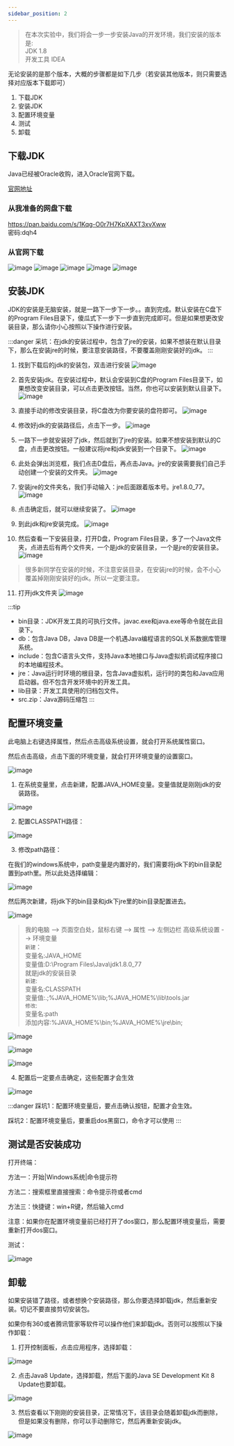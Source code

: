 ```yaml
---
sidebar_position: 2
---
```


> 在本次实验中，我们将会一步一步安装Java的开发环境，我们安装的版本是:  
JDK 1.8  
开发工具 IDEA  

无论安装的是那个版本，大概的步骤都是如下几步（若安装其他版本，则只需要选择对应版本下载即可）
1. 下载JDK
2. 安装JDK
3. 配置环境变量
4. 测试
5. 卸载

## 下载JDK

Java已经被Oracle收购，进入Oracle官网下载。

[官网地址](https://www.oracle.com/cn/index.html)

### 从我准备的网盘下载
https://pan.baidu.com/s/1Kqg-O0r7H7KpXAXT3xvXww  
密码:dqh4


### 从官网下载
![image](./images/java1.png) 
![image](./images/java2.png) 
![image](./images/java3.png) 
![image](./images/java4.png) 
![image](./images/java5.png) 


## 安装JDK

JDK的安装是无脑安装，就是一路下一步下一步。。直到完成。默认安装在C盘下的Program Files目录下，傻瓜式下一步下一步直到完成即可。但是如果想更改安装目录，那么请你小心按照以下操作进行安装。



:::danger
采坑：在jdk的安装过程中，包含了jre的安装，如果不想装在默认目录下，那么在安装jre的时候，要注意安装路径，不要覆盖刚刚安装好的jdk。
:::

1. 找到下载后的jdk的安装包，双击进行安装
![image](./images/java6.png) 

2. 首先安装jdk。在安装过程中，默认会安装到C盘的Program Files目录下，如果想改变安装目录，可以点击更改按钮。当然，你也可以安装到默认目录下。
![image](./images/java7.png) 

3. 直接手动的修改安装目录，将C盘改为你要安装的盘符即可。
![image](./images/java8.png) 

4. 修改好jdk的安装路径后，点击下一步。
![image](./images/javadd.png) 

5. 一路下一步就安装好了jdk，然后就到了jre的安装。如果不想安装到默认的C盘，点击更改按钮。一般建议将jre和jdk安装到一个目录下。
![image](./images/java9.png) 

6. 此处会弹出浏览框，我们点击D盘后，再点击Java。jre的安装需要我们自己手动创建一个安装的文件夹。
![image](./images/java10.png) 

7. 安装jre的文件夹名，我们手动输入：jre后面跟着版本号。jre1.8.0_77。
![image](./images/java11.png) 

8. 点击确定后，就可以继续安装了。
![image](./images/java12.png) 

9. 到此jdk和jre安装完成。
![image](./images/java13.png) 

10. 然后查看一下安装目录，打开D盘，Program Files目录，多了一个Java文件夹，点进去后有两个文件夹，一个是jdk的安装目录，一个是jre的安装目录。
![image](./images/java14.png) 

> 很多新同学在安装的时候，不注意安装目录，在安装jre的时候，会不小心覆盖掉刚刚安装好的jdk。所以一定要注意。

11. 打开jdk文件夹
![image](./images/java15.png) 


:::tip
- bin目录：JDK开发工具的可执行文件。javac.exe和java.exe等命令就在此目录下。
- db：包含Java DB，Java DB是一个机遇Java编程语言的SQL关系数据库管理系统。
- include：包含C语言头文件，支持Java本地接口与Java虚拟机调试程序接口的本地编程技术。
- jre：Java运行时环境的根目录，包含Java虚拟机，运行时的类包和Java应用启动器。但不包含开发环境中的开发工具。
- lib目录：开发工具使用的归档包文件。
- src.zip：Java源码压缩包
:::



## 配置环境变量

此电脑上右键选择属性，然后点击高级系统设置，就会打开系统属性窗口。

然后点击高级，点击下面的环境变量，就会打开环境变量的设置窗口。

![image](./images/java16.png) 

1. 在系统变量里，点击新建，配置JAVA_HOME变量。变量值就是刚刚jdk的安装路径。

![image](./images/java17.png) 

2. 配置CLASSPATH路径：

![image](./images/java18.png) 

3. 修改path路径：

在我们的windows系统中，path变量是内置好的，我们需要将jdk下的bin目录配置到path里。所以此处选择编辑：


![image](./images/java19.png) 

然后两次新建，将jdk下的bin目录和jdk下jre里的bin目录配置进去。

![image](./images/java20.png) 

> 我的电脑 --> 页面空白处，鼠标右键 --> 属性 --> 左侧边栏 高级系统设置 --> 环境变量  
`新建`：  
变量名:JAVA_HOME  
变量值:D:\Program Files\Java\jdk1.8.0_77  
就是jdk的安装目录  
`新建`:  
变量名:CLASSPATH  
变量值:.;%JAVA_HOME%\lib;%JAVA_HOME%\lib\tools.jar  
`修改`:  
变量名:path  
添加内容:%JAVA_HOME%\bin;%JAVA_HOME%\jre\bin;  

![image](./images/java21.png) 

![image](./images/java22.png) 

![image](./images/java23.png) 

4. 配置后一定要点击确定，这些配置才会生效

![image](./images/java24.png) 


:::danger
踩坑1：配置环境变量后，要点击确认按钮，配置才会生效。

踩坑2：配置环境变量后，要重启dos黑窗口，命令才可以使用
:::


## 测试是否安装成功

打开终端：

方法一：开始|Windows系统|命令提示符

方法二：搜索框里直接搜索：命令提示符或者cmd

方法三：快捷键：win+R键，然后输入cmd

注意：如果你在配置环境变量前已经打开了dos窗口，那么配置环境变量后，需要重新打开dos窗口。

测试：

![image](./images/java25.png) 


## 卸载

如果安装错了路径，或者想换个安装路径，那么你要选择卸载jdk，然后重新安装。切记不要直接剪切安装包。

如果你有360或者腾讯管家等软件可以操作他们来卸载jdk。否则可以按照以下操作卸载：

1. 打开控制面板，点击应用程序，选择卸载：

![image](./images/java26.png) 

2. 点击Java8 Update，选择卸载，然后下面的Java SE Development Kit 8 Update也要卸载。

![image](./images/java27.png) 

3. 然后查看以下刚刚的安装目录，正常情况下，该目录会随着卸载jdk而删除，但是如果没有删除，你可以手动删除它，然后再重新安装jdk。

![image](./images/java28.png) 

